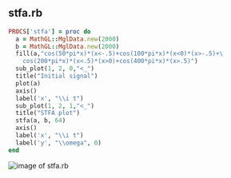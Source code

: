 
## stfa.rb

```ruby
PROCS['stfa'] = proc do
  a = MathGL::MglData.new(2000)
  b = MathGL::MglData.new(2000)
  fill(a,"cos(50*pi*x)*(x<-.5)+cos(100*pi*x)*(x<0)*(x>-.5)+\
	cos(200*pi*x)*(x<.5)*(x>0)+cos(400*pi*x)*(x>.5)")
  sub_plot(1, 2, 0,"<_")
  title("Initial signal")
  plot(a)
  axis()
  label('x', "\\i t")
  sub_plot(1, 2, 1,"<_")
  title("STFA plot")
  stfa(a, b, 64)
  axis()
  label('x', "\\i t")
  label('y', "\\omega", 0)
end


```
![image of stfa.rb](https://raw.github.com/masa16/ruby-mathgl-sample/master/samples/stfa/stfa.png)
